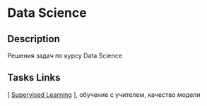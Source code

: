 # Data Science

## Description
Решения задач по курсу Data Science

## Tasks Links
[ [Supervised Learning](./supervised-learning/README.md) ], обучение с учителем, качество модели